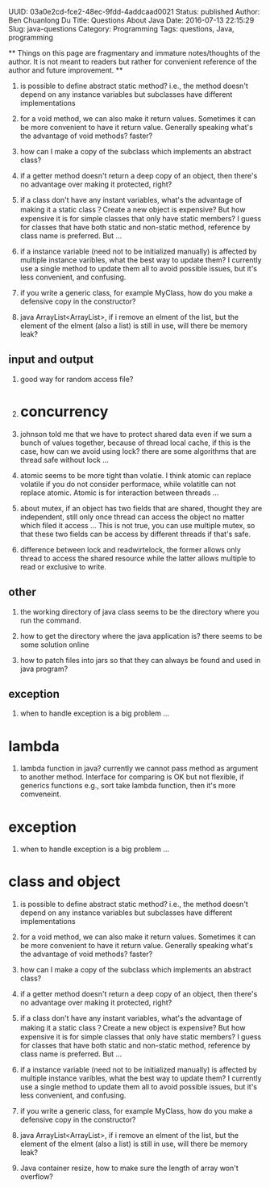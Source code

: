 UUID: 03a0e2cd-fce2-48ec-9fdd-4addcaad0021
Status: published
Author: Ben Chuanlong Du
Title: Questions About Java
Date: 2016-07-13 22:15:29
Slug: java-questions
Category: Programming
Tags: questions, Java, programming

**
Things on this page are fragmentary and immature notes/thoughts of the author. 
It is not meant to readers but rather for convenient reference of the author and future improvement.
**
 

1. is possible to define abstract static method? i.e., 
the method doesn't depend on any instance variables but subclasses have different implementations

2. for a void method, we can also make it return values. 
Sometimes it can be more convenient to have it return value. 
Generally speaking what's the advantage of void methods? faster?

3. how can I make a copy of the subclass which implements an abstract class?

4. if a getter method doesn't return a deep copy of an object, 
then there's no advantage over making it protected, right?

5. if a class don't have any instant variables, 
what's the advantage of making it a static class？Create a new object is expensive? 
But how expensive it is for simple classes that only have static members? 
I guess for classes that have both static and non-static method, 
reference by class name is preferred. But ...

6. if a instance variable (need not to be initialized manually) is affected by multiple instance varibles, 
what the best way to update them? 
I currently use a single method to update them all to avoid possible issues, but it's less convenient, and confusing. 	

7. if you write a generic class, for example MyClass<T>, how do you make a defensive copy in the constructor?

8. java ArrayList<ArrayList<DataPoint>>, 
if i remove an elment of the list, but the element of the elment (also a list) is still in use, will there be memory leak?

## input and output 

1. good way for random access file?	


1. # concurrency

1. johnson told me that we have to protect shared data even if we sum a bunch of values together, because of thread local cache, 
if this is the case, how can we avoid using lock? there are some algorithms that are thread safe without lock ...

3. atomic seems to be more tight than volatie. I think atomic can replace volatile if you do not consider performace, while volatitle can not replace atomic. Atomic is for interaction between threads ...

4. about mutex, if an object has two fields that are shared, thought they are independent, 
still only once thread can access the object no matter which filed it access ...
This is not true, you can use multiple mutex, so that these two fields can be access by 
different threads if that's safe.

5. difference between lock and readwirtelock, 
the former allows only thread to access the shared resource while the latter allows multiple to read or exclusive to write.


## other

1. the working directory of java class seems to be the directory where you run the command. 

1. how to get the directory where the java application is? there seems to be some solution online

2. how to patch files into jars so that they can always be found and used in java program?


## exception

1. when to handle exception is a big problem ...

# lambda 

1. lambda function in java? 
currently we cannot pass method as argument to another method. 
Interface for comparing is OK but not flexible, 
if generics functions e.g., sort take lambda function, then it's more comveneint.

# exception

1. when to handle exception is a big problem ...

# class and object

1. is possible to define abstract static method? i.e., 
the method doesn't depend on any instance variables but subclasses have different implementations

2. for a void method, we can also make it return values. 
Sometimes it can be more convenient to have it return value. 
Generally speaking what's the advantage of void methods? faster?

3. how can I make a copy of the subclass which implements an abstract class?

4. if a getter method doesn't return a deep copy of an object, 
then there's no advantage over making it protected, right?

5. if a class don't have any instant variables, 
what's the advantage of making it a static class？Create a new object is expensive? 
But how expensive it is for simple classes that only have static members? 
I guess for classes that have both static and non-static method, 
reference by class name is preferred. But ...

6. if a instance variable (need not to be initialized manually) is affected by multiple instance varibles, 
what the best way to update them? 
I currently use a single method to update them all to avoid possible issues, but it's less convenient, and confusing.   

7. if you write a generic class, for example MyClass<T>, how do you make a defensive copy in the constructor?

8. java ArrayList<ArrayList<DataPoint>>, 
if i remove an elment of the list, but the element of the elment (also a list) is still in use, will there be memory leak?

1. Java container resize, how to make sure the length of array won't overflow?
